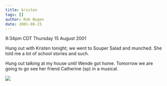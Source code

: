 ```yaml
---
title: kristen
tags: []
author: Rob Nugen
date: 2001-08-15
---
```


<title></title>
<p class=date>9:34pm CDT Thursday 15 August 2001</p>

<p>Hung out with Kristen tonight; we went to Souper Salad and
munched.  She told me a lot of school stories and such.</p>

<p>Hung out talking at my house until Wende got home.  Tomorrow we are
going to go see her friend Catherine (sp) in a musical.</p>

<p><img src='/images/rob/wL-ROB.gif'/></p>

